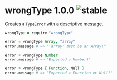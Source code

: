 
# wrongType 1.0.0 ![stable](https://img.shields.io/badge/stability-stable-4EBA0F.svg?style=flat)

Creates a `TypeError` with a descriptive message.

```coffee
wrongType = require "wrongType"

error = wrongType Array, "array"
error.message # => "'array' must be an Array!"

error = wrongType Number
error.message # => "Expected a Number!"

error = wrongType [ Function, Null ]
error.message # => "Expected a Function or Null!"
```
